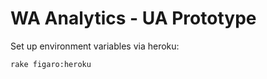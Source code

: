 # WA Analytics - UA Prototype  

Set up environment variables via heroku:  

```rake figaro:heroku```
